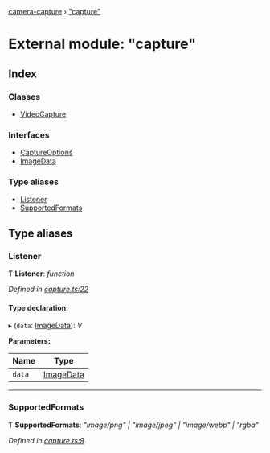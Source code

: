 [camera-capture](../README.md) › ["capture"](_capture_.md)

# External module: "capture"

## Index

### Classes

* [VideoCapture](../classes/_capture_.videocapture.md)

### Interfaces

* [CaptureOptions](../interfaces/_capture_.captureoptions.md)
* [ImageData](../interfaces/_capture_.imagedata.md)

### Type aliases

* [Listener](_capture_.md#listener)
* [SupportedFormats](_capture_.md#supportedformats)

## Type aliases

###  Listener

Ƭ **Listener**: *function*

*Defined in [capture.ts:22](https://github.com/cancerberoSgx/camera-capture/blob/b4deec3/camera-capture/src/capture.ts#L22)*

#### Type declaration:

▸ (`data`: [ImageData](../interfaces/_capture_.imagedata.md)): *V*

**Parameters:**

Name | Type |
------ | ------ |
`data` | [ImageData](../interfaces/_capture_.imagedata.md) |

___

###  SupportedFormats

Ƭ **SupportedFormats**: *"image/png" | "image/jpeg" | "image/webp" | "rgba"*

*Defined in [capture.ts:9](https://github.com/cancerberoSgx/camera-capture/blob/b4deec3/camera-capture/src/capture.ts#L9)*
